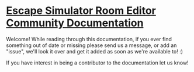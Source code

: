 # [Escape Simulator Room Editor Community Documentation](https://github.com/xviable/escape-sim-room-editor-docs/wiki)

Welcome! While reading through this documentation, if you ever find something out of date or missing please send us a message, or add an "issue", we'll look it over and get it added as soon as we're available to! :)

If you have interest in being a contributor to the documentation let us know!

